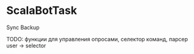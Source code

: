 # ScalaBotTask
Sync Backup

TODO:
    функции для управления опросами,
    селектор команд,
    парсер user -> selector
